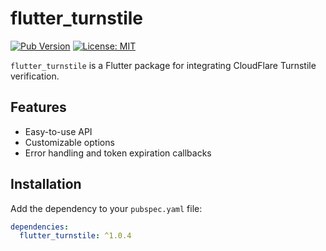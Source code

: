 # flutter_turnstile

[![Pub Version](https://img.shields.io/pub/v/flutter_turnstile.svg)](https://pub.dev/packages/flutter_turnstile)
[![License: MIT](https://img.shields.io/badge/License-MIT-yellow.svg)](https://opensource.org/licenses/MIT)

`flutter_turnstile` is a Flutter package for integrating CloudFlare Turnstile verification.

## Features

- Easy-to-use API
- Customizable options
- Error handling and token expiration callbacks

## Installation

Add the dependency to your `pubspec.yaml` file:

```yaml
dependencies:
  flutter_turnstile: ^1.0.4


